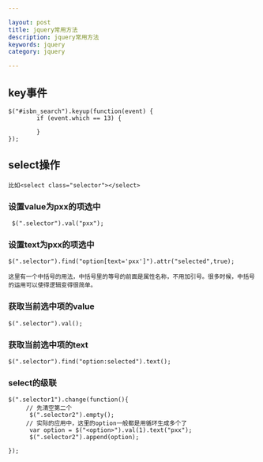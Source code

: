 ```yaml
---

layout: post
title: jquery常用方法
description: jquery常用方法
keywords: jquery
category: jquery

---
```



## key事件
	$("#isbn_search").keyup(function(event) {
			if (event.which == 13) {
							
			}
	});
## select操作
	比如<select class="selector"></select>

### 设置value为pxx的项选中

     $(".selector").val("pxx");

### 设置text为pxx的项选中

    $(".selector").find("option[text='pxx']").attr("selected",true);

    这里有一个中括号的用法，中括号里的等号的前面是属性名称，不用加引号。很多时候，中括号的运用可以使得逻辑变得很简单。

### 获取当前选中项的value

    $(".selector").val();

### 获取当前选中项的text

    $(".selector").find("option:selected").text();
### select的级联

	$(".selector1").change(function(){
	     // 先清空第二个
	      $(".selector2").empty();
	     // 实际的应用中，这里的option一般都是用循环生成多个了
	      var option = $("<option>").val(1).text("pxx");
	      $(".selector2").append(option);
	
	});